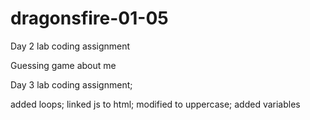# dragonsfire-01-05
Day 2 lab coding assignment

Guessing game about me


Day 3 lab coding assignment;

  added loops; linked js to html; modified to uppercase; added variables
